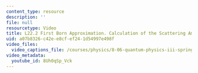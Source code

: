 ```yaml
---
content_type: resource
description: ''
file: null
resourcetype: Video
title: L22.2 First Born Approximation. Calculation of the Scattering Amplitude
uid: a07b8326-c42e-e8cf-ef24-1d54997e498f
video_files:
  video_captions_file: /courses/physics/8-06-quantum-physics-iii-spring-2018/video-lectures/scattering-and-identical-particles/L22-2/8Uh0qSp_Vck.vtt
video_metadata:
  youtube_id: 8Uh0qSp_Vck
---
```

